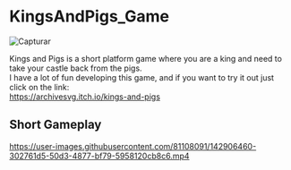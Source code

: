 # KingsAndPigs_Game

![Capturar](https://user-images.githubusercontent.com/81108091/141860372-4795920c-56ae-48bd-8ae7-c9a91cfd3a9b.PNG)

Kings and Pigs is a short platform game where you are a king and need to take your castle back from the pigs.  
I have a lot of fun developing this game, and if you want to try it out just click on the link:   
https://archivesvg.itch.io/kings-and-pigs

## Short Gameplay
https://user-images.githubusercontent.com/81108091/142906460-302761d5-50d3-4877-bf79-5958120cb8c6.mp4

